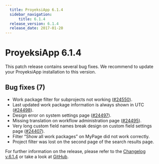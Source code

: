 ```yaml
---
  title: ProyeksiApp 6.1.4
  sidebar_navigation:
      title: 6.1.4
  release_version: 6.1.4
  release_date: 2017-01-20
---
```



# ProyeksiApp 6.1.4

This patch release contains several bug fixes. We recommend to update
your ProyeksiApp installation to this
    version.

## Bug fixes (7)

  - <span class="explanatory-dictionary-highlight" data-definition="explanatory-dictionary-definition-7">Work
    package</span> filter for subprojects not working
    ([\#24550](https://community.openproject.com/projects/openproject/work_packages/24550/activity)).
  - Last updated work package information is always shown in UTC
    ([\#24498](https://community.openproject.com/projects/openproject/work_packages/24498/activity)).
  - Design error on system settings page
    ([\#24497](https://community.openproject.com/projects/openproject/work_packages/24497/activity)).
  - Missing translation on workflow administration page
    ([\#24495](https://community.openproject.com/projects/openproject/work_packages/24495/activity)).
  - Very long custom field names break design on custom field settings
    page
    ([\#24407](https://community.openproject.com/projects/openproject/work_packages/24407/activity)).
  - Filter “Show all work packages” on MyPage did not work
    correctly.
  - <span class="explanatory-dictionary-highlight" data-definition="explanatory-dictionary-definition-45">Project</span>
    filter was lost on the second page of the search results page.

For further information on the release, please refer to the [Changelog
v.6.1.4](https://community.openproject.com/versions/827) or take a look
at [GitHub](https://github.com/opf/openproject/tree/v6.1.4).


